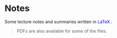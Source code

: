 # Notes
Some lecture notes and summaries written in <font color="blue">LaTeX</font> . 
> PDFs are also available for some of the files. 
